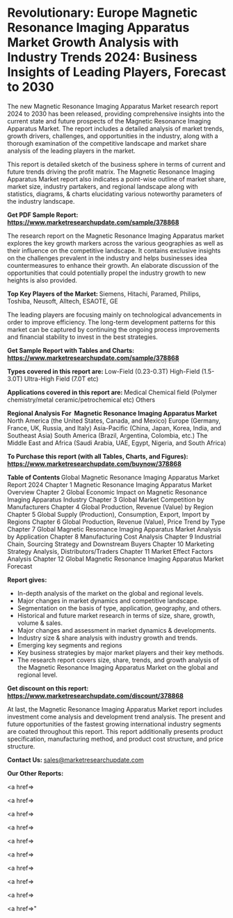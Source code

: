 # Revolutionary: Europe Magnetic Resonance Imaging Apparatus Market Growth Analysis with Industry Trends 2024: Business Insights of Leading Players, Forecast to 2030

The new Magnetic Resonance Imaging Apparatus Market research report 2024 to 2030 has been released, providing comprehensive insights into the current state and future prospects of the Magnetic Resonance Imaging Apparatus Market. The report includes a detailed analysis of market trends, growth drivers, challenges, and opportunities in the industry, along with a thorough examination of the competitive landscape and market share analysis of the leading players in the market.

This report is detailed sketch of the business sphere in terms of current and future trends driving the profit matrix. The Magnetic Resonance Imaging Apparatus Market report also indicates a point-wise outline of market share, market size, industry partakers, and regional landscape along with statistics, diagrams, &amp; charts elucidating various noteworthy parameters of the industry landscape.

<strong><b>Get PDF Sample Report: <a href=https://www.marketresearchupdate.com/sample/378868>https://www.marketresearchupdate.com/sample/378868</a></b></strong>

The research report on the Magnetic Resonance Imaging Apparatus market explores the key growth markers across the various geographies as well as their influence on the competitive landscape. It contains exclusive insights on the challenges prevalent in the industry and helps businesses idea countermeasures to enhance their growth. An elaborate discussion of the opportunities that could potentially propel the industry growth to new heights is also provided.

<strong><b>Top Key Players of the Market:
</b></strong>Siemens, Hitachi, Paramed, Philips, Toshiba, Neusoft, Alltech, ESAOTE, GE<strong><b>
</b></strong>

The leading players are focusing mainly on technological advancements in order to improve efficiency. The long-term development patterns for this market can be captured by continuing the ongoing process improvements and financial stability to invest in the best strategies.

<strong><b>Get Sample Report with Tables and Charts: <a href=https://www.marketresearchupdate.com/sample/378868>https://www.marketresearchupdate.com/sample/378868</a></b></strong>

<strong><b>Types covered in this report are:
</b></strong>Low-Field (0.23-0.3T)
High-Field (1.5-3.0T)
Ultra-High Field (7.0T etc)<strong><b>
</b></strong>

<strong><b>Applications covered in this report are:
</b></strong>Medical
Chemical field (Polymer chemistry/metal ceramic/petrochemical etc)
Others<strong><b>
</b></strong>

<strong><b>Regional Analysis For  Magnetic Resonance Imaging Apparatus Market</b></strong><strong><b>
</b></strong>North America (the United States, Canada, and Mexico)
Europe (Germany, France, UK, Russia, and Italy)
Asia-Pacific (China, Japan, Korea, India, and Southeast Asia)
South America (Brazil, Argentina, Colombia, etc.)
The Middle East and Africa (Saudi Arabia, UAE, Egypt, Nigeria, and South Africa)

<strong><b>To Purchase this report (with all Tables, Charts, and Figures): <a href=https://www.marketresearchupdate.com/buynow/378868>https://www.marketresearchupdate.com/buynow/378868</a></b></strong>

<strong><b>Table of Contents</b></strong><strong><b>
</b></strong>Global Magnetic Resonance Imaging Apparatus Market Report 2024
Chapter 1 Magnetic Resonance Imaging Apparatus Market Overview
Chapter 2 Global Economic Impact on Magnetic Resonance Imaging Apparatus Industry
Chapter 3 Global Market Competition by Manufacturers
Chapter 4 Global Production, Revenue (Value) by Region
Chapter 5 Global Supply (Production), Consumption, Export, Import by Regions
Chapter 6 Global Production, Revenue (Value), Price Trend by Type
Chapter 7 Global Magnetic Resonance Imaging Apparatus Market Analysis by Application
Chapter 8 Manufacturing Cost Analysis
Chapter 9 Industrial Chain, Sourcing Strategy and Downstream Buyers
Chapter 10 Marketing Strategy Analysis, Distributors/Traders
Chapter 11 Market Effect Factors Analysis
Chapter 12 Global Magnetic Resonance Imaging Apparatus Market Forecast

<strong><b>Report gives:</b></strong>

- In-depth analysis of the market on the global and regional levels.
- Major changes in market dynamics and competitive landscape.
- Segmentation on the basis of type, application, geography, and others.
- Historical and future market research in terms of size, share, growth, volume &amp; sales.
- Major changes and assessment in market dynamics &amp; developments.
- Industry size &amp; share analysis with industry growth and trends.
- Emerging key segments and regions
- Key business strategies by major market players and their key methods.
- The research report covers size, share, trends, and growth analysis of the Magnetic Resonance Imaging Apparatus Market on the global and regional level.

<strong><b>Get discount on this report: <a href=https://www.marketresearchupdate.com/discount/378868>https://www.marketresearchupdate.com/discount/378868</a></b></strong>

At last, the Magnetic Resonance Imaging Apparatus Market report includes investment come analysis and development trend analysis. The present and future opportunities of the fastest growing international industry segments are coated throughout this report. This report additionally presents product specification, manufacturing method, and product cost structure, and price structure.

<strong><b>Contact Us:
</b></strong>sales@marketresearchupdate.com

<strong>Our Other Reports:</strong>

<a href=></a>

<a href=></a>

<a href=></a>

<a href=></a>

<a href=></a>

<a href=></a>

<a href=></a>

<a href=></a>

<a href=></a>

<a href=></a>"
